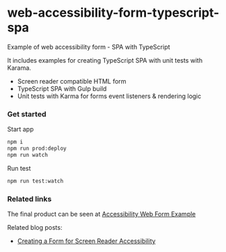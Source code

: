 # web-accessibility-form-typescript-spa

Example of web accessibility form - SPA with TypeScript

It includes examples for creating TypeScript SPA with unit tests with Karama.

- Screen reader compatible HTML form
- TypeScript SPA with Gulp build
- Unit tests with Karma for forms event listeners & rendering logic

### Get started

Start app
```bash
npm i
npm run prod:deploy
npm run watch
```

Run test
```bash
npm run test:watch
```

### Related links

The final product can be seen at [Accessibility Web Form Example](https://mydatahack.github.io/accessibility-form/)

Related blog posts:

- [Creating a Form for Screen Reader Accessibility](https://www.mydatahack.com/creating-a-form-for-screen-reader-accessibility/)
